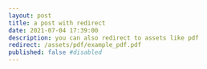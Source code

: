 ```yaml
---
layout: post
title: a post with redirect
date: 2021-07-04 17:39:00
description: you can also redirect to assets like pdf
redirect: /assets/pdf/example_pdf.pdf
published: false #disabled
---
```

